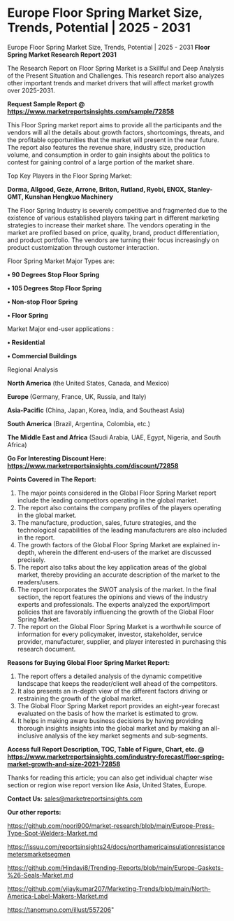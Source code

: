 # Europe Floor Spring Market Size, Trends, Potential | 2025 - 2031
Europe Floor Spring Market Size, Trends, Potential | 2025 - 2031
<strong>Floor Spring Market Research Report 2031</strong>

The Research Report on Floor Spring Market is a Skillful and Deep Analysis of the Present Situation and Challenges. This research report also analyzes other important trends and market drivers that will affect market growth over 2025-2031.

<strong>Request Sample Report @ <a href=https://www.marketreportsinsights.com/sample/72858>https://www.marketreportsinsights.com/sample/72858</a></strong>

This Floor Spring market report aims to provide all the participants and the vendors will all the details about growth factors, shortcomings, threats, and the profitable opportunities that the market will present in the near future. The report also features the revenue share, industry size, production volume, and consumption in order to gain insights about the politics to contest for gaining control of a large portion of the market share.

Top Key Players in the Floor Spring Market:

<strong>Dorma, Allgood, Geze, Arrone, Briton, Rutland, Ryobi, ENOX, Stanley-GMT, Kunshan Hengkuo Machinery</strong>

The Floor Spring Industry is severely competitive and fragmented due to the existence of various established players taking part in different marketing strategies to increase their market share. The vendors operating in the market are profiled based on price, quality, brand, product differentiation, and product portfolio. The vendors are turning their focus increasingly on product customization through customer interaction.

Floor Spring Market Major Types are:

<strong>• 90 Degrees Stop Floor Spring

• 105 Degrees Stop Floor Spring

• Non-stop Floor Spring

• Floor Spring</strong>

Market Major end-user applications :

<strong>• Residential

• Commercial Buildings</strong>

Regional Analysis

</u><strong><b>North America</b></strong> (the United States, Canada, and Mexico)

<strong><b>Europe </b></strong>(Germany, France, UK, Russia, and Italy)

<strong><b>Asia-Pacific</b></strong> (China, Japan, Korea, India, and Southeast Asia)

<strong><b>South America</b></strong> (Brazil, Argentina, Colombia, etc.)

<strong><b>The Middle East and Africa</b></strong> (Saudi Arabia, UAE, Egypt, Nigeria, and South Africa)

<strong>Go For Interesting Discount Here: <a href=https://www.marketreportsinsights.com/discount/72858>https://www.marketreportsinsights.com/discount/72858</a></strong>

<strong>Points Covered in The Report:</strong>
<ol>
  <li>The major points considered in the Global Floor Spring Market report include the leading competitors operating in the global market.</li>
  <li>The report also contains the company profiles of the players operating in the global market.</li>
  <li>The manufacture, production, sales, future strategies, and the technological capabilities of the leading manufacturers are also included in the report.</li>
  <li>The growth factors of the Global Floor Spring Market are explained in-depth, wherein the different end-users of the market are discussed precisely.</li>
  <li>The report also talks about the key application areas of the global market, thereby providing an accurate description of the market to the readers/users.</li>
  <li>The report incorporates the SWOT analysis of the market. In the final section, the report features the opinions and views of the industry experts and professionals. The experts analyzed the export/import policies that are favorably influencing the growth of the Global Floor Spring Market.</li>
  <li>The report on the Global Floor Spring Market is a worthwhile source of information for every policymaker, investor, stakeholder, service provider, manufacturer, supplier, and player interested in purchasing this research document.</li>
</ol>
<strong>Reasons for Buying Global Floor Spring Market Report:</strong>

<ol>
  <li>The report offers a detailed analysis of the dynamic competitive landscape that keeps the reader/client well ahead of the competitors.</li>
  <li>It also presents an in-depth view of the different factors driving or restraining the growth of the global market.</li>
  <li>The Global Floor Spring Market report provides an eight-year forecast evaluated on the basis of how the market is estimated to grow.</li>
  <li>It helps in making aware business decisions by having providing thorough insights insights into the global market and by making an all-inclusive analysis of the key market segments and sub-segments.</li>
</ol>
<strong>Access full Report Description, TOC, Table of Figure, Chart, etc. @ <a href=https://www.marketreportsinsights.com/industry-forecast/floor-spring-market-growth-and-size-2021-72858>https://www.marketreportsinsights.com/industry-forecast/floor-spring-market-growth-and-size-2021-72858</a></strong>


Thanks for reading this article; you can also get individual chapter wise section or region wise report version like Asia, United States, Europe.

<strong>Contact Us:</strong>
sales@marketreportsinsights.com

<strong>Our other reports:</strong>

<a href=https://github.com/noori900/market-research/blob/main/Europe-Press-Type-Spot-Welders-Market.md>https://github.com/noori900/market-research/blob/main/Europe-Press-Type-Spot-Welders-Market.md</a>

<a href=https://issuu.com/reportsinsights24/docs/northamericainsulationresistancemetersmarketsegmen>https://issuu.com/reportsinsights24/docs/northamericainsulationresistancemetersmarketsegmen</a>

<a href=https://github.com/Hindavi8/Trending-Reports/blob/main/Europe-Gaskets-%26-Seals-Market.md>https://github.com/Hindavi8/Trending-Reports/blob/main/Europe-Gaskets-%26-Seals-Market.md</a>

<a href=https://github.com/vijaykumar207/Marketing-Trends/blob/main/North-America-Label-Makers-Market.md>https://github.com/vijaykumar207/Marketing-Trends/blob/main/North-America-Label-Makers-Market.md</a>

<a href=https://tanomuno.com/illust/557206>https://tanomuno.com/illust/557206</a>"
